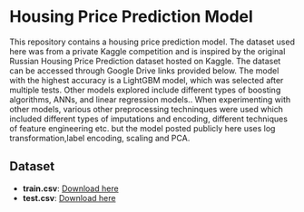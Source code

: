# Housing Price Prediction Model

This repository contains a housing price prediction model. The dataset used here was from a private Kaggle competition and is inspired by the original Russian Housing Price Prediction dataset hosted on Kaggle. The dataset can be accessed through Google Drive links provided below. The model with the highest accuracy is a LightGBM model, which was selected after multiple tests. Other models explored include different types of boosting algorithms, ANNs, and linear regression models.. When experimenting with other models, various other preprocessing techninques were used which included different types of imputations and encoding, different techniques of feature engineering etc. but the model posted publicly here uses log transformation,label encoding, scaling and PCA.

## Dataset

- **train.csv**: [Download here](https://drive.google.com/file/d/1P3tw98Z-GFiDMkm7Otmi-x-HI0zYKTgA/view?usp=sharing)
- **test.csv**: [Download here](https://drive.google.com/file/d/115PK8lyH5tBFP29lMMZQ6InOaYo3Qa-0/view?usp=sharing)



